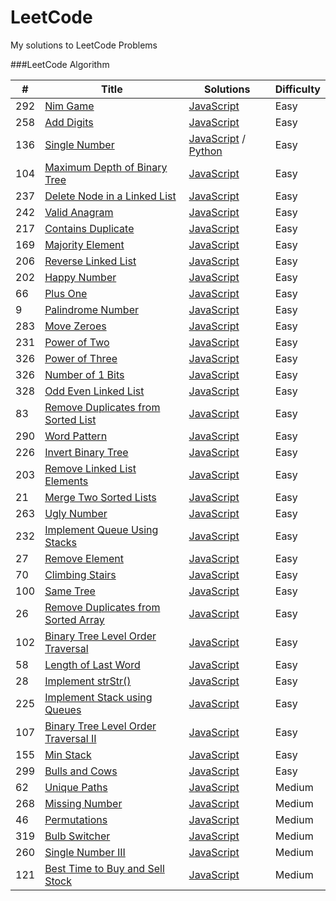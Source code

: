 LeetCode
========

My solutions to LeetCode Problems

###LeetCode Algorithm

| # | Title | Solutions | Difficulty |
|---| ----- | --------- | ---------- |
|292|[Nim Game](https://leetcode.com/problems/nim-game/)  | [JavaScript](./Algorithms/NimGame.js) |Easy|
|258|[Add Digits](https://leetcode.com/problems/add-digits/)  | [JavaScript](./Algorithms/AddDigits.js) |Easy|
|136|[Single Number](https://leetcode.com/problems/single-number/)  | [JavaScript](./Algorithms/SingleNumber.js) / [Python](./Algorithms/SingleNumber.py) |Easy|
|104|[Maximum Depth of Binary Tree](https://leetcode.com/problems/maximum-depth-of-binary-tree/)  | [JavaScript](./Algorithms/MaxDepthOfBinaryTree.js) |Easy|
|237|[Delete Node in a Linked List](https://leetcode.com/problems/delete-node-in-a-linked-list/)  | [JavaScript](./Algorithms/DeleteNodeInALinkedList.js) |Easy|
|242|[Valid Anagram](https://leetcode.com/problems/valid-anagram/)  | [JavaScript](./Algorithms/ValidAnagram.js) |Easy|
|217|[Contains Duplicate](https://leetcode.com/problems/contains-duplicate/)  | [JavaScript](./Algorithms/ContainsDuplicate.js) |Easy|
|169|[Majority Element](https://leetcode.com/problems/majority-element/)  | [JavaScript](./Algorithms/MajorityElement.js) |Easy|
|206|[Reverse Linked List](https://leetcode.com/problems/reverse-linked-list/)  | [JavaScript](./Algorithms/ReverseLinkedList.js) |Easy|
|202|[Happy Number](https://leetcode.com/problems/happy-number/)  | [JavaScript](./Algorithms/HappyNumber.js) |Easy|
|66|[Plus One](https://leetcode.com/problems/plus-one/)  | [JavaScript](./Algorithms/PlusOne.js) |Easy|
|9|[Palindrome Number](https://leetcode.com/problems/palindrome-number/)  | [JavaScript](./Algorithms/PalindromeNumber.js) |Easy|
|283|[Move Zeroes](https://leetcode.com/problems/move-zeroes/)  | [JavaScript](./Algorithms/MoveZeroes.js) |Easy|
|231|[Power of Two](https://leetcode.com/problems/power-of-two/)  | [JavaScript](./Algorithms/PowerOfTwo.js) |Easy|
|326|[Power of Three](https://leetcode.com/problems/power-of-three/)  | [JavaScript](./Algorithms/PowerOfThree.js) |Easy|
|326|[Number of 1 Bits](https://leetcode.com/problems/number-of-1-bits/)  | [JavaScript](./Algorithms/NumberOf1Bits.js) |Easy|
|328|[Odd Even Linked List](https://leetcode.com/problems/odd-even-linked-list/)  | [JavaScript](./Algorithms/OddEvenLinkedList.js) |Easy|
|83|[Remove Duplicates from Sorted List](https://leetcode.com/problems/remove-duplicates-from-sorted-list/)  | [JavaScript](./Algorithms/RemoveDuplicatesFromSortedList.js) |Easy|
|290|[Word Pattern](https://leetcode.com/problems/word-pattern/)  | [JavaScript](./Algorithms/WordPattern.js) |Easy|
|226|[Invert Binary Tree](https://leetcode.com/problems/invert-binary-tree/)  | [JavaScript](./Algorithms/InvertBinaryTree.js) |Easy|
|203|[Remove Linked List Elements](https://leetcode.com/problems/remove-linked-list-elements/)  | [JavaScript](./Algorithms/RemoveLinkedListElements.js) |Easy|
|21|[Merge Two Sorted Lists](https://leetcode.com/problems/merge-two-sorted-lists/)  | [JavaScript](./Algorithms/MergeTwoSortedLists.js) |Easy|
|263|[Ugly Number](https://leetcode.com/problems/ugly-number/)  | [JavaScript](./Algorithms/UglyNumber.js) |Easy|
|232|[Implement Queue Using Stacks](https://leetcode.com/problems/implement-queue-using-stacks/)  | [JavaScript](./Algorithms/ImplementQueueUsingStacks.js) |Easy|
|27|[Remove Element](https://leetcode.com/problems/remove-element/)  | [JavaScript](./Algorithms/RemoveElement.js) |Easy|
|70|[Climbing Stairs](https://leetcode.com/problems/climbing-stairs/)  | [JavaScript](./Algorithms/ClimbingStairs.js) |Easy|
|100|[Same Tree](https://leetcode.com/problems/same-tree/)  | [JavaScript](./Algorithms/SameTree.js) |Easy|
|26|[Remove Duplicates from Sorted Array](https://leetcode.com/problems/remove-duplicates-from-sorted-array/)  | [JavaScript](./Algorithms/RemoveDuplicatesFromSortedArray.js) |Easy|
|102|[Binary Tree Level Order Traversal](https://leetcode.com/problems/binary-tree-level-order-traversal/)  | [JavaScript](./Algorithms/BinaryTreeLevelOrderTraversal.js) |Easy|
|58|[Length of Last Word](https://leetcode.com/problems/length-of-last-word/)  | [JavaScript](./Algorithms/LengthOfLastWord.js) |Easy|
|28|[Implement strStr()](https://leetcode.com/problems/implement-strstr/)  | [JavaScript](./Algorithms/ImplementStrStr.js) |Easy|
|225|[Implement Stack using Queues](https://leetcode.com/problems/implement-stack-using-queues/)  | [JavaScript](./Algorithms/ImplementStackUsingQueues.js) |Easy|
|107|[Binary Tree Level Order Traversal II](https://leetcode.com/problems/binary-tree-level-order-traversal-ii/)  | [JavaScript](./Algorithms/BinaryTreeLevelOrderTraversalII.js) |Easy|
|155|[Min Stack](https://leetcode.com/problems/min-stack/)  | [JavaScript](./Algorithms/MinStack.js) |Easy|
|299|[Bulls and Cows](https://leetcode.com/problems/bulls-and-cows/)  | [JavaScript](./Algorithms/BullsAndCows.js) |Easy|
|62|[Unique Paths](https://leetcode.com/problems/unique-paths/)  | [JavaScript](./Algorithms/UniquePaths.js) |Medium|
|268|[Missing Number](https://leetcode.com/problems/missing-number/)  | [JavaScript](./Algorithms/MissingNumber.js) |Medium|
|46|[Permutations](https://leetcode.com/problems/permutations/)  | [JavaScript](./Algorithms/Permutations.js) |Medium|
|319|[Bulb Switcher](https://leetcode.com/problems/bulb-switcher/)  | [JavaScript](./Algorithms/BulbSwitcher.js) |Medium|
|260|[Single Number III](https://leetcode.com/problems/single-number-iii/)  | [JavaScript](./Algorithms/SingleNumberIII.js) |Medium|
|121|[Best Time to Buy and Sell Stock](https://leetcode.com/problems/best-time-to-buy-and-sell-stock/)  | [JavaScript](./Algorithms/BestTimeToBuyAndSellStock.js) |Medium|
